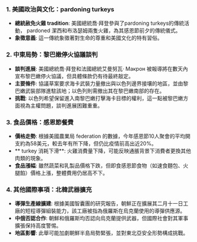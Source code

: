 ### 1. 美國政治與文化：pardoning turkeys  
- **總統赦免火雞 tradition**: 美國總統喬·拜登參與了pardoning turkeys的傳統活動， pardoned 潔西和布洛瑟姆兩隻火雞，為其感恩節前夕的傳統儀式。  
- **象徵意義**: 這一傳統象徵著對生命的尊重和美國文化的特有習俗。  

### 2. 中東局勢：黎巴嫩停火協議談判  
- **談判進展**: 美國總統喬·拜登和法國總統艾曼努瓦· Макрон 被報導將在數天內宣布黎巴嫩停火協議，但具體條款仍有待最終敲定。  
- **主要條件**: 協議草案要求海卡武裝力量撤出與以色列邊界接壤的地區，並由黎巴嫩武裝部隊進駐該地；以色列則需撤出其在黎巴嫩南部的存在。  
- **挑戰**: 以色列希望保留進入南黎巴嫩打擊海卡目標的權利，這一點被黎巴嫩方面視為主權問題，談判進展困難重重。  

### 3. 食品價格：感恩節餐費  
- **價格走勢**: 根據美國農業局 federation 的數據，今年感恩節10人聚會的平均開支約為58美元，較去年有所下降，但仍比疫情前高出近20%。  
- ** turkey 消耗下滑**: 火雞消費量下降，可能反映通脹背景下消費者更換其他肉類的現象。  
- **食品漲幅**: 雖然蔬菜和乳製品價格下跌，但即食感恩節食物（如速食麵包、火腿餡）價格上漲，整體費用仍居高不下。  

### 4. 其他國際事項：北韓武器擴充  
- **導彈生產線擴建**: 根據美國智囊團的研究報告，朝鮮正在擴展其二月十一日工廠的短程導彈組裝能力，該工廠被指為俄羅斯在烏克蘭使用的導彈供應源。  
- **中俄否認合作**: 朝鮮和俄羅斯均否認向烏克蘭提供武器，但國際社會對其軍事擴張保持高度警惕。  
- **地區影響**: 此舉可能加劇朝鮮半島局勢緊張，並對東北亞安全形勢構成挑戰。